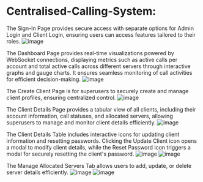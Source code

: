 # Centralised-Calling-System:
The Sign-In Page provides secure access with separate options for Admin Login and Client Login, ensuring users can access features tailored to their roles.
![image](https://github.com/user-attachments/assets/a9eab9dd-553c-44aa-bd51-3eed4afde235)

The Dashboard Page provides real-time visualizations powered by WebSocket connections, displaying metrics such as active calls per account and total active calls across different servers through interactive graphs and gauge charts. It ensures seamless monitoring of call activities for efficient decision-making.
![image](https://github.com/user-attachments/assets/12d634c8-c293-4f15-a97c-8e98182c32be)

The Create Client Page is for superusers to securely create and manage client profiles, ensuring centralized control.
![image](https://github.com/user-attachments/assets/d679d028-8022-4a93-a04b-1ce6badbefd7)

The Client Details Page provides a tabular view of all clients, including their account information, call statuses, and allocated servers, allowing superusers to manage and monitor client details efficiently.
![image](https://github.com/user-attachments/assets/217ee2e5-4f03-43c7-bdff-6a121d8e55e3)

The Client Details Table includes interactive icons for updating client information and resetting passwords. Clicking the Update Client icon opens a modal to modify client details, while the Reset Password icon triggers a modal for securely resetting the client's password.
![image](https://github.com/user-attachments/assets/4d498543-a7ed-4f7b-8fa9-a815d48d2bc1)  ![image](https://github.com/user-attachments/assets/823ca75f-700d-4ac0-b3cb-b7653a16479d)

The Manage Allocated Servers Tab allows users to add, update, or delete server details efficiently.
![image](https://github.com/user-attachments/assets/68ed2033-44f1-4e2b-900e-cf6bcf7b469f)  ![image](https://github.com/user-attachments/assets/44c36aed-5743-4e58-b0a2-0d189e0997aa)



